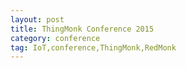 ```yaml
---
layout: post
title: ThingMonk Conference 2015
category: conference
tag: IoT,conference,ThingMonk,RedMonk
---
```





